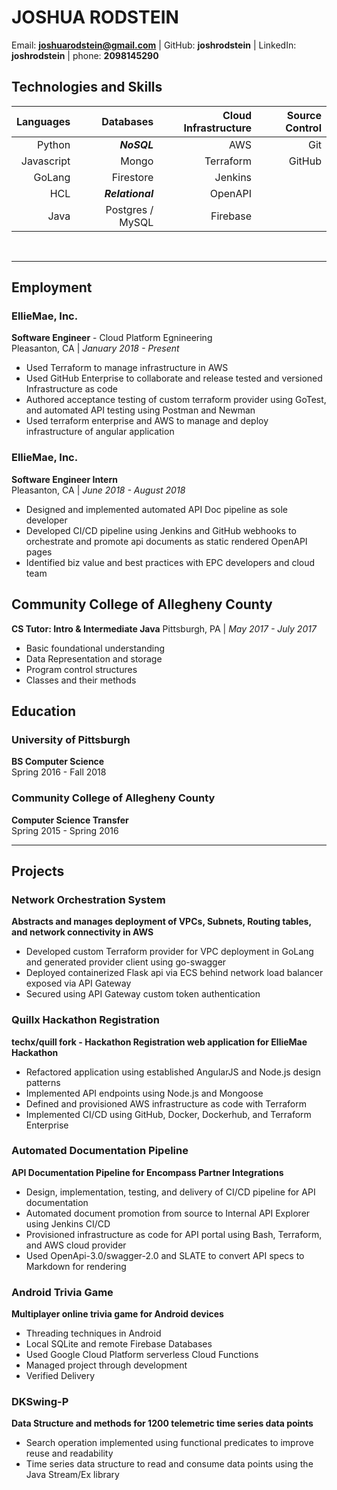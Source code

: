 # JOSHUA RODSTEIN
Email: **joshuarodstein@gmail.com** | GitHub: **joshrodstein** | LinkedIn: **joshrodstein** | phone: **2098145290**

## Technologies and Skills

| **Languages**  | **Databases**   | Cloud Infrastructure | Source Control |
|---------------:|----------------:|---------------------:|---------------:|
| Python         | ***NoSQL***     |  AWS                 | Git            |
| Javascript     | Mongo           | Terraform            | GitHub         |
| GoLang         | Firestore       | Jenkins              |
| HCL            | ***Relational***| OpenAPI              |
| Java           | Postgres / MySQL| Firebase             |

<br/>

---
## Employment

### EllieMae, Inc. <br/>
**Software Engineer**  - Cloud Platform Egnineering <br/>
Pleasanton, CA | *January 2018 - Present*
- Used Terraform to manage infrastructure in AWS
- Used GitHub Enterprise to collaborate and release tested and versioned Infrastructure as code
- Authored acceptance testing of custom terraform provider using GoTest, and
automated API testing using Postman and Newman
- Used terraform enterprise and AWS to manage and deploy infrastructure of angular application


### EllieMae, Inc. </br>
**Software Engineer Intern** <br/>
Pleasanton, CA | *June 2018 - August 2018*
- Designed and implemented automated API Doc pipeline as sole developer
- Developed CI/CD pipeline using Jenkins and GitHub webhooks to orchestrate and promote
api documents as static rendered OpenAPI pages
- Identified biz value and best practices with EPC developers and cloud team

## Community College of Allegheny County
**CS Tutor: Intro & Intermediate Java**
Pittsburgh, PA | *May 2017 - July 2017*

- Basic foundational understanding
- Data Representation and storage
- Program control structures
- Classes and their methods

## Education

### University of Pittsburgh
**BS Computer Science** <br/>
Spring 2016 - Fall 2018

### Community College of Allegheny County
**Computer Science Transfer** <br/>
Spring 2015 - Spring 2016

---
## Projects

### Network Orchestration System
**Abstracts and manages deployment of VPCs, Subnets, Routing tables, and network connectivity in AWS**
- Developed custom Terraform provider for VPC deployment in GoLang and generated provider client using go-swagger
- Deployed containerized Flask api via ECS behind network load balancer exposed via API Gateway
- Secured using API Gateway custom token authentication

### Quillx Hackathon Registration
**techx/quill fork - Hackathon Registration web application for EllieMae Hackathon**
- Refactored application using established AngularJS and Node.js design patterns
- Implemented API endpoints using Node.js and Mongoose
- Defined and provisioned AWS infrastructure as code with Terraform
- Implemented CI/CD using GitHub, Docker, Dockerhub, and Terraform Enterprise

### Automated Documentation Pipeline
**API Documentation Pipeline for Encompass Partner Integrations**
- Design, implementation, testing, and delivery of CI/CD pipeline for API documentation
- Automated document promotion from source to Internal API Explorer using Jenkins CI/CD
- Provisioned infrastructure as code for API portal using Bash, Terraform, and AWS cloud provider
- Used OpenApi-3.0/swagger-2.0 and SLATE to convert API specs to Markdown for rendering

### Android Trivia Game
**Multiplayer online trivia game for Android devices**
- Threading techniques in Android
- Local SQLite and remote Firebase Databases
- Used Google Cloud Platform serverless Cloud Functions
- Managed project through development
- Verified Delivery

### DKSwing-P
**Data Structure and methods for 1200 telemetric time series data points**
- Search operation implemented using functional predicates to improve reuse and readability
- Time series data structure to read and consume data points using the Java Stream/Ex library
